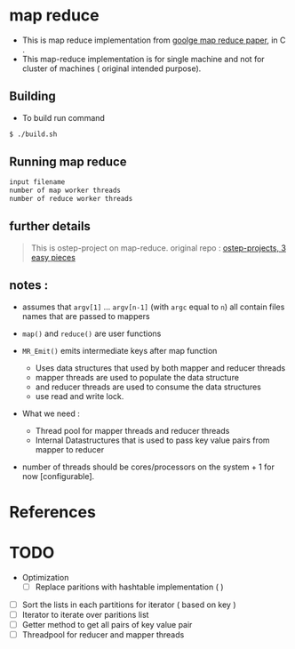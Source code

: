 
#  map reduce 
-  This is map reduce implementation from [goolge map reduce paper](https://static.googleusercontent.com/media/research.google.com/en//archive/mapreduce-osdi04.pdf), in C . 
- This map-reduce implementation is for single machine and  not for cluster of machines ( original intended purpose).   

## Building 
- To build run command
```sh 
$ ./build.sh 
```
## Running map reduce
```sh
input filename
number of map worker threads
number of reduce worker threads

```


## further details

> This is ostep-project  on map-reduce. original repo : [ostep-projects, 3 easy pieces](https://github.com/remzi-arpacidusseau/ostep-projects) 





## notes : 
- assumes that `argv[1]` ... `argv[n-1]` (with `argc` equal to `n`) all contain files names that are passed to mappers
- `map()` and `reduce()`  are user functions 
- `MR_Emit()` emits intermediate keys after map function   
    - Uses data structures that used by both mapper and reducer threads 
    - mapper threads are used to populate the data structure 
    - and reducer threads are used to consume the data structures
    - use read and write lock.
- What we need : 
    - Thread pool for mapper threads and reducer threads
    - Internal Datastructures that is used to pass key value pairs from mapper to reducer 

- number of threads should be cores/processors on the system + 1 for now [configurable]. 


# References


# TODO
- Optimization
    - [ ] Replace paritions with hashtable implementation  (  )

- [  ] Sort the lists in each partitions for iterator ( based on key  )
- [  ] Iterator to iterate over paritions list 
- [  ] Getter method to get all pairs of key value pair  
- [  ] Threadpool for reducer and mapper threads
